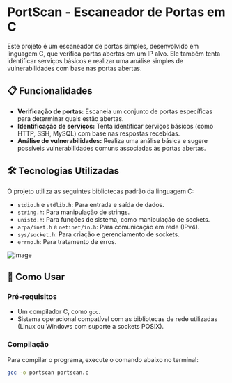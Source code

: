 # PortScan - Escaneador de Portas em C

Este projeto é um escaneador de portas simples, desenvolvido em linguagem C, que verifica portas abertas em um IP alvo. Ele também tenta identificar serviços básicos e realizar uma análise simples de vulnerabilidades com base nas portas abertas.

## 📋 Funcionalidades

- **Verificação de portas:** Escaneia um conjunto de portas específicas para determinar quais estão abertas.
- **Identificação de serviços:** Tenta identificar serviços básicos (como HTTP, SSH, MySQL) com base nas respostas recebidas.
- **Análise de vulnerabilidades:** Realiza uma análise básica e sugere possíveis vulnerabilidades comuns associadas às portas abertas.

## 🛠️ Tecnologias Utilizadas

O projeto utiliza as seguintes bibliotecas padrão da linguagem C:

- `stdio.h` e `stdlib.h`: Para entrada e saída de dados.
- `string.h`: Para manipulação de strings.
- `unistd.h`: Para funções de sistema, como manipulação de sockets.
- `arpa/inet.h` e `netinet/in.h`: Para comunicação em rede (IPv4).
- `sys/socket.h`: Para criação e gerenciamento de sockets.
- `errno.h`: Para tratamento de erros.

![image](https://github.com/user-attachments/assets/11301186-d20c-4731-806c-50f49f11df40)

## 🚀 Como Usar

### Pré-requisitos
- Um compilador C, como `gcc`.
- Sistema operacional compatível com as bibliotecas de rede utilizadas (Linux ou Windows com suporte a sockets POSIX).

### Compilação
Para compilar o programa, execute o comando abaixo no terminal:
```bash
gcc -o portscan portscan.c


